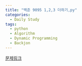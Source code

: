 ```yaml
---
title: "백준 9095 1,2,3 더하기,py"
categories:
  - Daily Study
tags:
  - python
  - Algorithm
  - Dynamic Programming
  - Backjon
---
```



[문제링크](https://www.acmicpc.net/problem/9095)


<script src=https://gist.github.com/79628b046819463f913f2beae22d61b0.js></script>